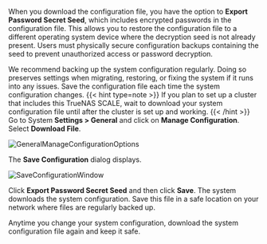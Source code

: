 &NewLine;

When you download the configuration file, you have the option to **Export Password Secret Seed**, which includes encrypted passwords in the configuration file. 
This allows you to restore the configuration file to a different operating system device where the decryption seed is not already present. 
Users must physically secure configuration backups containing the seed to prevent unauthorized access or password decryption.

We recommend backing up the system configuration regularly. 
Doing so preserves settings when migrating, restoring, or fixing the system if it runs into any issues. 
Save the configuration file each time the system configuration changes.
{{< hint type=note >}}
If you plan to set up a cluster that includes this TrueNAS SCALE, wait to download your system configuration file until after the cluster is set up and working.
{{< /hint >}}
Go to System **Settings > General** and click on **Manage Configuration**. Select **Download File**.

![GeneralManageConfigurationOptions](/images/SCALE/22.02/GeneralManageConfigurationOptions.png "Download Configuration File")

The **Save Configuration** dialog displays. 

![SaveConfigurationWindow](/images/SCALE/22.02/SaveConfigurationWindow.png "Save Configuration")

Click **Export Password Secret Seed** and then click **Save**. The system downloads the system configuration. Save this file in a safe location on your network where files are regularly backed up. 

Anytime you change your system configuration, download the system configuration file again and keep it safe.